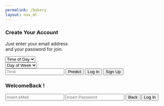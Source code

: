 ```yaml
---
permalink: /bakery
layout: nav_ml
---
```


<html>
    <head>
        <meta charset="UTF-8">
        <meta name="viewport" content="width=device-width, initial-scale=1.0">
        <title>Bakery ML</title>
        <link rel="stylesheet" href="bakery-style.css"> 
    </head>
    <body>
        <div class="container">
            <form class="signUp">
                <h3>Create Your Account</h3>
                <p>Just enter your email address</br>
        and your password for join.
                </p>
                    <select id="TimeOfDay">
                        <option disabled selected>Time of Day</option>
                        <option value="Morning">Morning</option>
                        <option value="Afternoon">Afternoon</option>
                    </select>
                    </br>
                    <select id="DayOfWeek">
                        <option disabled selected>Day of Week</option>
                        <option value="Weekend">Weekend</option>
                        <option value="Weekday">Weekday</option>
                    </select>
                    </br>
                    <input id="time" type="text" placeholder="Time" onfocus="(this.type='time')">
                    <button type="button" onclick="extra()">Predict</button>
                <button class="form-btn sx log-in" type="button">Log In</button>
                <button class="form-btn dx" type="submit">Sign Up</button>
            </form>
            <form class="signIn">
                <h3>
                    WelcomeBack !
                </h3>
                <input type="email" placeholder="Insert eMail" autocomplete='off' reqired />
                <input type="password" placeholder="Insert Password" reqired />
                <button class="form-btn sx back" type="button">Back</button>
                <button class="form-btn dx" type="submit">Log In</button>
            </form>
        </div>
    </body>
</html>
<script>
    document.querySelector(".log-in").addEventListener("click", function() {
        document.querySelector(".signIn").classList.add("active-dx");
        document.querySelector(".signUp").classList.add("inactive-sx");
        document.querySelector(".signUp").classList.remove("active-sx");
        document.querySelector(".signIn").classList.remove("inactive-dx");
    });
    document.querySelector(".back").addEventListener("click", function() {
        document.querySelector(".signUp").classList.add("active-sx");
        document.querySelector(".signIn").classList.add("inactive-dx");
        document.querySelector(".signIn").classList.remove("active-dx");
        document.querySelector(".signUp").classList.remove("inactive-sx");
    });
</script>